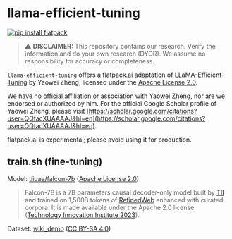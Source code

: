 # llama-efficient-tuning
[![pip install flatpack](https://img.shields.io/badge/pip%20install-flatpack-5865f2)](https://pypi.org/project/flatpack/)

> :warning: **DISCLAIMER:** This repository contains our research. Verify the information and do your own research (DYOR). We assume no responsibility for accuracy or completeness.

`llama-efficient-tuning` offers a flatpack.ai adaptation of [LLaMA-Efficient-Tuning](https://github.com/hiyouga/LLaMA-Efficient-Tuning) by Yaowei Zheng, licensed under the [Apache License 2.0](https://github.com/hiyouga/LLaMA-Efficient-Tuning/blob/main/LICENSE).

We have no official affiliation or association with Yaowei Zheng, nor are we endorsed or authorized by him. For the official Google Scholar profile of Yaowei Zheng, please visit [https://scholar.google.com/citations?user=QQtacXUAAAAJ&hl=en](https://scholar.google.com/citations?user=QQtacXUAAAAJ&hl=en).

flatpack.ai is experimental; please avoid using it for production.

## train.sh (fine-tuning)

Model: [tiiuae/falcon-7b](https://huggingface.co/tiiuae/falcon-7b) ([Apache License 2.0](https://www.apache.org/licenses/LICENSE-2.0))
> Falcon-7B is a 7B parameters causal decoder-only model built by [TII](https://www.tii.ae/) and trained on 1,500B tokens of [RefinedWeb](https://huggingface.co/datasets/tiiuae/falcon-refinedweb) enhanced with curated corpora. It is made available under the Apache 2.0 license ([Technology Innovation Institute 2023](https://huggingface.co/tiiuae/falcon-7b)).

Dataset: [wiki_demo](https://github.com/hiyouga/LLaMA-Efficient-Tuning/blob/main/data/wiki_demo.txt) ([CC BY-SA 4.0](https://en.wikipedia.org/wiki/Wikipedia:Text_of_the_Creative_Commons_Attribution-ShareAlike_4.0_International_License))